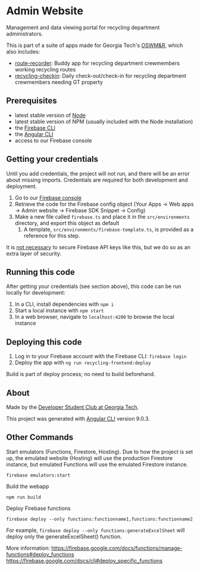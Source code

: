 # Admin Website

Management and data viewing portal for recycling department administrators.

This is part of a suite of apps made for Georgia Tech's [OSWM&R](http://www.recycle.gatech.edu/), which also includes:
* [route-recorder](https://github.com/dscgt/route_recorder): Buddy app for recycling department crewmembers working recycling routes
* [recycling-checkin](https://github.com/dscgt/recycling_checkin): Daily check-out/check-in for recycling department crewmembers needing GT property

## Prerequisites

* latest stable version of [Node](https://nodejs.org/en/)
* latest stable version of NPM (usually included with the Node installation)
* the [Firebase CLI](https://firebase.google.com/docs/cli)
* the [Angular CLI](https://cli.angular.io/)
* access to our Firebase console

## Getting your credentials

Until you add credentials, the project will not run, and there will be an error about missing imports. Credentials are required for both development and deployment.

1. Go to our [Firebase console](https://console.firebase.google.com/u/0/project/gt-recycling/settings/general/)
1. Retrieve the code for the Firebase config object (Your Apps -> Web apps -> Admin website -> Firebase SDK Snippet -> Config)
1. Make a new file called `firebase.ts` and place it in the `src/environments` directory, and export this object as default
   1. A template, `src/environments/firebase-template.ts`, is provided as a reference for this step.

It is [not necessary](https://firebase.google.com/docs/projects/api-keys) to secure Firebase API keys like this, but we do so as an extra layer of security. 

## Running this code

After getting your credentials (see section above), this code can be run locally for development:

1. In a CLI, install dependencies with `npm i`
1. Start a local instance with `npm start`
1. In a web browser, navigate to `localhost:4200` to browse the local instance

## Deploying this code

1. Log in to your Firebase account with the Firebase CLI: `firebase login`
1. Deploy the app with `ng run recycling-frontend:deploy`

Build is part of deploy process; no need to build beforehand.

## About
Made by the [Developer Student Club at Georgia Tech](https://dscgt.club/). 

This project was generated with [Angular CLI](https://github.com/angular/angular-cli) version 9.0.3.

## Other Commands

Start emulators (Functions, Firestore, Hosting).
Due to how the project is set up, the emulated website (Hosting) will use the production Firestore instance, but emulated Functions will use the emulated Firestore instance.
```
firebase emulators:start
```

Build the webapp
```
npm run build
```

Deploy Firebase functions
```
firebase deploy --only functions:functionname1,functions:functionname2
```

For example, `firebase deploy --only functions:generateExcelSheet` will deploy only the generateExcelSheet() function. 

More information:
https://firebase.google.com/docs/functions/manage-functions#deploy_functions
https://firebase.google.com/docs/cli#deploy_specific_functions
